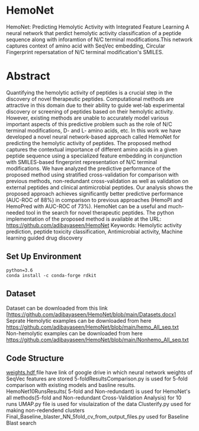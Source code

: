 # HemoNet

HemoNet: Predicting Hemolytic Activity with Integrated Feature Learning
A neural network that perdict hemolytic activity classification of a peptide sequence along with inforamtion of N/C terminal modifications.This network captures context of amino acid with SeqVec embedding, Circular Fingerprint repersatation of N/C terminal modification's SMILES.
# Abstract
Quantifying the hemolytic activity of peptides is a crucial step in the discovery of novel therapeutic peptides. Computational methods are attractive in this domain due to their ability to guide wet-lab experimental discovery or screening of peptides based on their hemolytic activity. However, existing methods are unable to accurately model various important aspects of this predictive problem such as the role of N/C terminal modifications, D- and L- amino acids, etc. In this work we have developed a novel neural network-based approach called HemoNet for predicting the hemolytic activity of peptides. The proposed method captures the contextual importance of different amino acids in a given peptide sequence using a specialized feature embedding in conjunction with SMILES-based fingerprint representation of N/C terminal modifications. We have analyzed the predictive performance of the proposed method using stratified cross-validation for comparison with previous methods, non-redundant cross-validation as well as validation on external peptides and clinical antimicrobial peptides. Our analysis shows the proposed approach achieves significantly better predictive performance (AUC-ROC of 88%) in comparison to previous approaches (HemoPI and HemoPred with AUC-ROC of 73%). HemoNet can be a useful and much-needed tool in the search for novel therapeutic peptides. The python implementation of the proposed method is available at the URL: https://github.com/adibayaseen/HemoNet
Keywords: Hemolytic activity prediction, peptide toxicity classification, Antimicrobial activity, Machine learning guided drug discovery
## Set Up Environment
```
python=3.6
conda install -c conda-forge rdkit
```
## Dataset
Dataset can be downloaded from this link [https://github.com/adibayaseen/HemoNet/blob/main/Datasets.docx]<br/>
Seprate Hemolytic examples can be downloaded from here https://github.com/adibayaseen/HemoNet/blob/main/hemo_All_seq.txt<br/>
Non-hemolytic examples can be downloaded from here https://github.com/adibayaseen/HemoNet/blob/main/Nonhemo_All_seq.txt <br/>
## Code Structure
[weights.hdf ](https://www.google.com) file have link of google drive in which neural network weights  of SeqVec features are stored
5-foldResultsComparison.py is used for 5-fold comparison with existing models and basline results.
HemoNet10RunsResults( 5-fold and Non-redundant) is used for HemoNet's all methods(5-fold and Non-redundant Cross-Validation Analysis) for 10 runs 
UMAP.py file is used for visulaization of the data
Clusterify.py used for making non-redendend clusters
Final_Baseline_blaster_NN_5fold_cv_from_output_files.py used for Baseline Blast search
